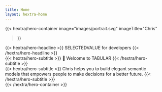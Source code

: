 ```yaml
---
title: Home
layout: hextra-home
---
```


{{< hextra/hero-container
  image="images/portrait.svg"
  imageTitle="Chris"
>}}
<div class="hx-mt-12 hx-mb-6">
{{< hextra/hero-headline >}}
  SELECTEDVALUE for developers
{{< /hextra/hero-headline >}}
</div>

<div class="hx-mt-6 hx-mb-6">
{{< hextra/hero-subtitle >}}
  👋 Welcome to TABULAR
{{< /hextra/hero-subtitle >}}
</div>

<div class="hx-mt-6 hx-mb-6">
{{< hextra/hero-subtitle >}}
  Chris helps you to build elegant semantic models that empowers people to 
  make decisions for a better future.
{{< /hextra/hero-subtitle >}}
</div>
{{< /hextra/hero-container >}}
